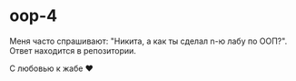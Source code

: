 # oop-4

Меня часто спрашивают: "Никита, а как ты сделал n-ю лабу по ООП?". Ответ находится в репозитории.

С любовью к жабе ❤️

